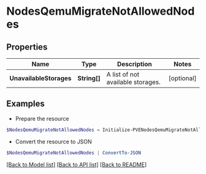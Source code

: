 # NodesQemuMigrateNotAllowedNodes
## Properties

Name | Type | Description | Notes
------------ | ------------- | ------------- | -------------
**UnavailableStorages** | **String[]** | A list of not available storages. | [optional] 

## Examples

- Prepare the resource
```powershell
$NodesQemuMigrateNotAllowedNodes = Initialize-PVENodesQemuMigrateNotAllowedNodes  -UnavailableStorages null
```

- Convert the resource to JSON
```powershell
$NodesQemuMigrateNotAllowedNodes | ConvertTo-JSON
```

[[Back to Model list]](../README.md#documentation-for-models) [[Back to API list]](../README.md#documentation-for-api-endpoints) [[Back to README]](../README.md)

